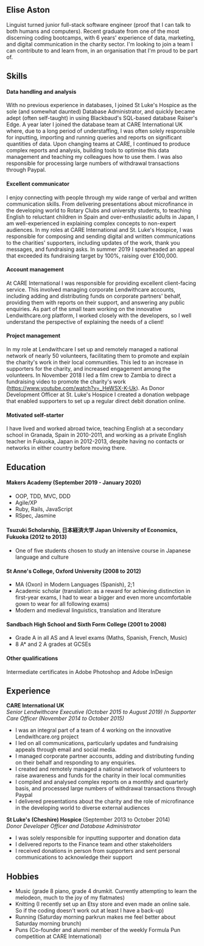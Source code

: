 ## Elise Aston

Linguist turned junior full-stack software engineer (proof that I can talk to both humans and computers). Recent graduate from one of the most discerning coding bootcamps, with 6 years' experience of data, marketing, and digital communication in the charity sector. I'm looking to join a team I can contribute to and learn from, in an organisation that I'm proud to be part of.

## Skills

#### Data handling and analysis

With no previous experience in databases, I joined St Luke's Hospice as the sole (and somewhat daunted) Database Administrator, and quickly became adept (often self-taught) in using Blackbaud's SQL-based database Raiser's Edge. A year later I joined the database team at CARE International UK where, due to a long period of understaffing, I was often solely responsible for inputting, importing and running queries and reports on significant quantities of data. Upon changing teams at CARE, I continued to produce complex reports and analysis, building tools to optimise this data management and teaching my colleagues how to use them. I was also responsible for processing large numbers of withdrawal transactions through Paypal.

#### Excellent communicator

I enjoy connecting with people through my wide range of verbal and written communication skills. From delivering presentations about microfinance in the developing world to Rotary Clubs and university students, to teaching English to reluctant children in Spain and over-enthusiastic adults in Japan, I am well-experienced in explaining complex concepts to non-expert audiences. In my roles at CARE International and St. Luke's Hospice, I was responsible for composing and sending digital and written communications to the charities' supporters, including updates of the work, thank you messages, and fundraising asks. In summer 2019 I spearheaded an appeal that exceeded its fundraising target by 100%, raising over £100,000.

#### Account management

At CARE International I was responsible for providing excellent client-facing service. This involved managing corporate Lendwithcare accounts, including adding and distributing funds on corporate partners' behalf, providing them with reports on their support, and answering any public enquiries. As part of the small team working on the innovative Lendwithcare.org platform, I worked closely with the developers, so I well understand the perspective of explaining the needs of a client!

#### Project management

In my role at Lendwithcare I set up and remotely managed a national network of nearly 50 volunteers, facilitating them to promote and explain the charity's work in their local communities. This led to an increase in supporters for the charity, and increased engagement among the volunteers. In November 2018 I led a film crew to Zambia to direct a fundraising video to promote the charity's work (https://www.youtube.com/watch?v=_HeWSX-K-Uk). As Donor Development Officer at St. Luke's Hospice I created a donation webpage that enabled supporters to set up a regular direct debit donation online.

#### Motivated self-starter

I have lived and worked abroad twice, teaching English at a secondary school in Granada, Spain in 2010-2011, and working as a private English teacher in Fukuoka, Japan in 2012-2013, despite having no contacts or networks in either country before moving there.

## Education

#### Makers Academy (September 2019 - January 2020)

- OOP, TDD, MVC, DDD
- Agile/XP
- Ruby, Rails, JavaScript
- RSpec, Jasmine


#### Tsuzuki Scholarship, 日本経済大学 Japan University of Economics, Fukuoka (2012 to 2013)

- One of five students chosen to study an intensive course in Japanese language and culture


#### St Anne's College, Oxford University (2008 to 2012)

- MA (Oxon) in Modern Languages (Spanish), 2;1
- Academic scholar (translation: as a reward for achieving distinction in first-year exams, I had to wear a bigger and even more uncomfortable gown to wear for all following exams)
- Modern and medieval linguistics, translation and literature


#### Sandbach High School and Sixth Form College (2001 to 2008)

- Grade A in all AS and A level exams (Maths, Spanish, French, Music)
- 8 A* and 2 A grades at GCSEs

#### Other qualifications

Intermediate certificates in Adobe Photoshop and Adobe InDesign

## Experience

**CARE International UK**   
*Senior Lendwithcare Executive (October 2015 to August 2019)* /n
*Supporter Care Officer (November 2014 to October 2015)*
- I was an integral part of a team of 4 working on the innovative Lendwithcare.org project
- I led on all communications, particularly updates and fundraising appeals through email and social media.
- I managed corporate partner accounts, adding and distributing funding on their behalf and responding to any enquiries.
- I created and remotely managed a national network of volunteers to raise awareness and funds for the charity in their local communities
- I compiled and analysed complex reports on a monthly and quarterly basis, and processed large numbers of withdrawal transactions through Paypal
- I delivered presentations about the charity and the role of microfinance in the developing world to diverse external audiences

**St Luke's (Cheshire) Hospice** (September 2013 to October 2014)    
*Donor Developer Officer and Database Administrator*  
- I was solely responsible for inputting supporter and donation data
- I delivered reports to the Finance team and other stakeholders
- I received donations in person from supporters and sent personal communications to acknowledge their support

## Hobbies

- Music (grade 8 piano, grade 4 drumkit. Currently attempting to learn the melodeon, much to the joy of my flatmates)
- Knitting (I recently set up an Etsy store and even made an online sale. So if the coding doesn't work out at least I have a back-up)
- Running (Saturday morning parkrun makes me feel better about Saturday morning brunch)
- Puns (Co-founder and alumni member of the weekly Formula Pun competition at CARE International)
